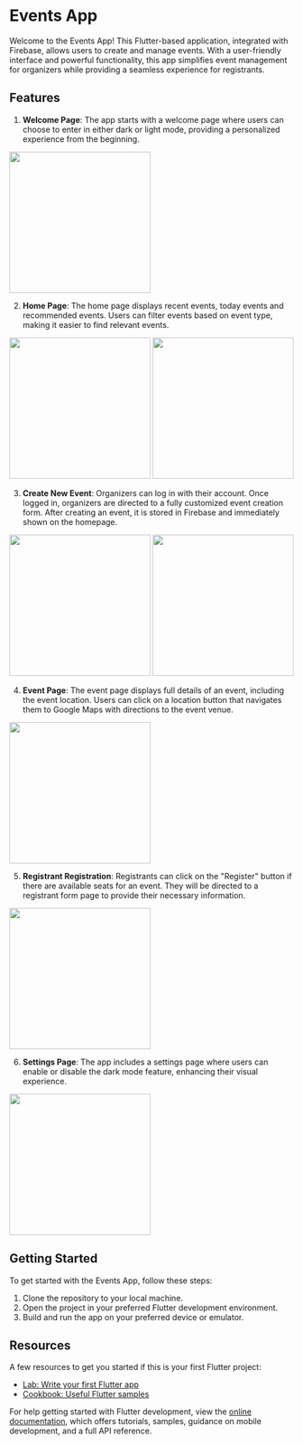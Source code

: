 # Events App

Welcome to the Events App! This Flutter-based application, integrated with Firebase, allows users to create and manage events. With a user-friendly interface and powerful functionality, this app simplifies event management for organizers while providing a seamless experience for registrants.

## Features

1. **Welcome Page**: The app starts with a welcome page where users can choose to enter in either dark or light mode, providing a personalized experience from the beginning.

<img src="https://github.com/KFUPMCC/kfupm_events/assets/65549274/1dcdd542-70db-4572-9d6b-cefc05acdb42" width="250">


2. **Home Page**: The home page displays recent events, today events and recommended events. Users can filter events based on event type, making it easier to find relevant events.

<img src="https://github.com/KFUPMCC/kfupm_events/assets/65549274/15920a99-1c9d-46ed-ade1-b32b0271d769" width="250">  <img src="https://github.com/KFUPMCC/kfupm_events/assets/65549274/692cefd5-1c49-42e1-bb75-5c350a99ba34" width="250">

3. **Create New Event**: Organizers can log in with their account. Once logged in, organizers are directed to a fully customized event creation form. After creating an event, it is stored in Firebase and immediately shown on the homepage.

<img src="https://github.com/KFUPMCC/kfupm_events/assets/65549274/f92a309e-af36-4309-ab0a-5f1f8f84ee58" width="250">  <img src="https://github.com/KFUPMCC/kfupm_events/assets/65549274/b4e3fa6b-18d2-4ee4-9741-515c004c5e74" width="250">

4. **Event Page**: The event page displays full details of an event, including the event location. Users can click on a location button that navigates them to Google Maps with directions to the event venue.

<img src="https://github.com/KFUPMCC/kfupm_events/assets/65549274/b767e65c-d335-49e9-9a02-2b53adba7d1f" width="250">

5. **Registrant Registration**: Registrants can click on the "Register" button if there are available seats for an event. They will be directed to a registrant form page to provide their necessary information.

<img src="https://github.com/KFUPMCC/kfupm_events/assets/65549274/82e7111c-ecac-4c95-a98c-1c7573980adc" width="250">

6. **Settings Page**: The app includes a settings page where users can enable or disable the dark mode feature, enhancing their visual experience.

<img src="https://github.com/KFUPMCC/kfupm_events/assets/65549274/9e54a64b-69a1-4e4c-8733-180ec02a03eb" width="250">

## Getting Started

To get started with the Events App, follow these steps:

1. Clone the repository to your local machine. 
2. Open the project in your preferred Flutter development environment.
3. Build and run the app on your preferred device or emulator.

## Resources
A few resources to get you started if this is your first Flutter project:

- [Lab: Write your first Flutter app](https://docs.flutter.dev/get-started/codelab)
- [Cookbook: Useful Flutter samples](https://docs.flutter.dev/cookbook)

For help getting started with Flutter development, view the
[online documentation](https://docs.flutter.dev/), which offers tutorials,
samples, guidance on mobile development, and a full API reference.
